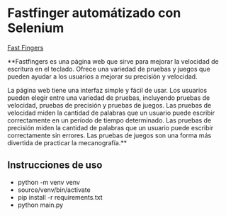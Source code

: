 # Fastfinger automátizado con Selenium

[Fast Fingers](https://10fastfingers.com)

**Fastfingers es una página web que sirve para mejorar la velocidad de escritura 
en el teclado. Ofrece una variedad de pruebas y juegos que pueden ayudar a 
los usuarios a mejorar su precisión y velocidad.

La página web tiene una interfaz simple y fácil de usar. Los usuarios pueden 
elegir entre una variedad de pruebas, incluyendo pruebas de velocidad, pruebas 
de precisión y pruebas de juegos. Las pruebas de velocidad miden la cantidad 
de palabras que un usuario puede escribir correctamente en un período de tiempo 
determinado. Las pruebas de precisión miden la cantidad de palabras que un 
usuario puede escribir correctamente sin errores. Las pruebas de juegos son 
una forma más divertida de practicar la mecanografía.**


## Instrucciones de uso

* python -m venv venv
* source/venv/bin/activate
* pip install -r requirements.txt
* python main.py
